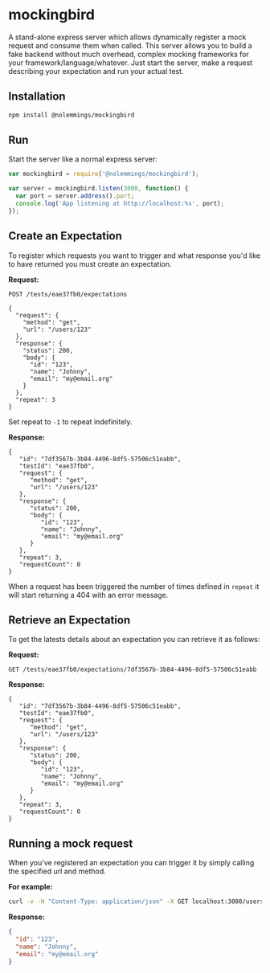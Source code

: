 # mockingbird

A stand-alone express server which allows dynamically register a mock request and consume them when called. This server allows you to build a fake backend without much overhead, complex mocking frameworks for your framework/language/whatever. Just start the server, make a request describing your expectation and run your actual test.

## Installation

```sh
npm install @nolemmings/mockingbird
```

## Run

Start the server like a normal express server:
```javascript
var mockingbird = require('@nolemmings/mockingbird');

var server = mockingbird.listen(3000, function() {
  var port = server.address().port;
  console.log('App listening at http://localhost:%s', port);
});
```

## Create an Expectation

To register which requests you want to trigger and what response you'd like to have returned you must create an expectation.

**Request:**
```text
POST /tests/eae37fb0/expectations

{
  "request": {
    "method": "get",
    "url": "/users/123"
  },
  "response": {
    "status": 200,
    "body": {
      "id": "123",
      "name": "Johnny",
      "email": "my@email.org"
    }
  },
  "repeat": 3
}
```

Set repeat to `-1` to repeat indefinitely.

**Response:**
```text
{
   "id": "7df3567b-3b84-4496-8df5-57506c51eabb",
   "testId": "eae37fb0",
   "request": {
      "method": "get",
      "url": "/users/123"
   },
   "response": {
      "status": 200,
      "body": {
         "id": "123",
         "name": "Johnny",
         "email": "my@email.org"
      }
   },
   "repeat": 3,
   "requestCount": 0
}
```

When a request has been triggered the number of times defined in `repeat` it will start returning a 404 with an error message.

## Retrieve an Expectation

To get the latests details about an expectation you can retrieve it as follows:

**Request:**
```text
GET /tests/eae37fb0/expectations/7df3567b-3b84-4496-8df5-57506c51eabb
```

**Response:**
```text
{
   "id": "7df3567b-3b84-4496-8df5-57506c51eabb",
   "testId": "eae37fb0",
   "request": {
      "method": "get",
      "url": "/users/123"
   },
   "response": {
      "status": 200,
      "body": {
         "id": "123",
         "name": "Johnny",
         "email": "my@email.org"
      }
   },
   "repeat": 3,
   "requestCount": 0
}
```

## Running a mock request

When you've registered an expectation you can trigger it by simply calling the specified url and method.

**For example:**
```sh
curl -v -H "Content-Type: application/json" -X GET localhost:3000/users/123
```

**Response:**
```json
{
  "id": "123",
  "name": "Johnny",
  "email": "my@email.org"
}
```
